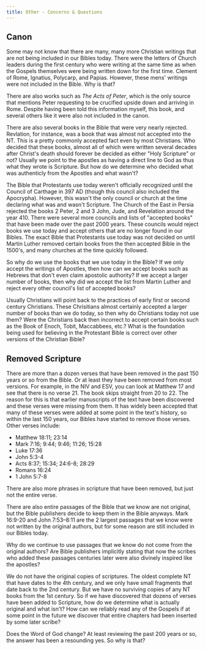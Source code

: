 ```yaml
---
title: Other - Concerns & Questions
---
```


<RedTitleBar
  title="Other"
  subtitle="Concerns & Questions"
/>


## Canon

Some may not know that there are many, many more Christian writings that are not being included in our Bibles today. There were the letters of Church leaders during the first century who were writing at the same time as when the Gospels themselves were being written down for the first time. Clement of Rome, Ignatius, Polycarp, and Papias. However, these mens' writings were not included in the Bible. Why is that?

There are also works such as *The Acts of Peter*, which is the only source that mentions Peter requesting to be crucified upside down and arriving in Rome. Despite having been told this information myself, this book, and several others like it were also not included in the canon.

There are also several books in the Bible that were very nearly rejected. Revlation, for instance, was a book that was almost not accepted into the NT. This is a pretty commonly accepted fact even by most Christians. Who decided that these books, almost all of which were written several decades after Christ's death should forever be decided as either "Holy Scripture" or not? Usually we point to the apostles as having a direct line to God as thus what they wrote is Scripture. But how do we determine who decided what was authenticly from the Apostles and what wasn't?

The Bible that Protestants use today weren't officially recognized until the Council of Carthage in 397 AD (though this council also included the Apocrypha). However, this wasn't the only council or church at the time declaring what was and wasn't Scripture. The Church of the East in Persia rejected the books 2 Peter, 2 and 3 John, Jude, and Revelation around the year 410. There were several more councils and lists of "accepted books" that have been made over the past 2000 years. These councils would reject books we use today and accept others that are no longer found in our Bibles. The exact Bible that Protestants use today was not decided on until Martin Luther removed certain books from the then accepted Bible in the 1500's, and many churches at the time quickly followed.

So why do we use the books that we use today in the Bible? If we only accept the writings of Apostles, then how can we accept books such as Hebrews that don't even claim apostolic authority? If we accept a larger number of books, then why did we accept the list from Martin Luther and reject every other council's list of accepted books?

Usually Christians will point back to the practices of early first or second century Christians. These Chrisitians almost certainly accepted a larger number of books than we do today, so then why do Christians today not use them? Were the Christians back then incorrect to accept certain books such as the Book of Enoch, Tobit, Maccabbees, etc.? What is the foundation being used for believing in the Protestant Bible is correct over other versions of the Christian Bible?

## Removed Scripture

There are more than a dozen verses that have been removed in the past 150 years or so from the Bible. Or at least they have been removed from most versions. For example, in the NIV and ESV, you can look at Matthew 17 and see that there is no verse 21. The book skips straight from 20 to 22. The reason for this is that earlier manuscripts of the text have been discovered and these verses were missing from them. It has widely been accepted that many of these verses were added at some point in the text's history, so within the last 150 years, our Bibles have started to remove those verses. Other verses include:

- Matthew 18:11; 23:14
- Mark 7:16; 9:44; 9:46; 11:26; 15:28
- Luke 17:36
- John 5:3-4
- Acts 8:37; 15:34; 24:6-8; 28:29
- Romans 16:24
- 1 John 5:7-8

There are also more phrases in scripture that have been removed, but just not the entire verse.

There are also entire passages of the Bible that we know are not original, but the Bible publishers decide to keep them in the Bible anyways. Mark 16:9-20 and John 7:53–8:11 are the 2 largest passages that we know were not written by the original authors, but for some reason are still included in our Bibles today.

Why do we continue to use passages that we know do not come from the original authors? Are Bible publishers implicitly stating that now the scribes who added these passages centuries later were also divinely inspired like the apostles?

We do not have the original copies of scriptures. The oldest complete NT that have dates to the 4th century, and we only have small fragments that date back to the 2nd century. But we have no surviving copies of any NT books from the 1st century. So if we have discovered that dozens of verses have been added to Scripture, how do we determine what is actually original and what isn't? How can we reliably read any of the Gospels if at some point in the future we discover that entire chapters had been inserted by some later scribe?

Does the Word of God change? At least reviewing the past 200 years or so, the answer has been a resounding yes. So why is that?